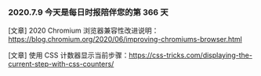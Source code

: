 ### 2020.7.9 今天是每日时报陪伴您的第 366 天

[文章] 2020 Chromium 浏览器兼容性改进说明：<https://blog.chromium.org/2020/06/improving-chromiums-browser.html>

[文章] 使用 CSS 计数器显示当前步骤：<https://css-tricks.com/displaying-the-current-step-with-css-counters/>
